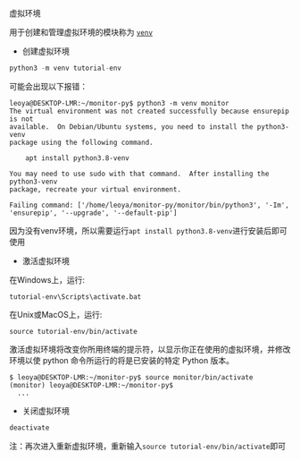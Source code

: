虚拟环境

用于创建和管理虚拟环境的模块称为 [`venv`](https://docs.python.org/zh-cn/3/library/venv.html#module-venv)

-   创建虚拟环境

```python
python3 -m venv tutorial-env
```

可能会出现以下报错：

```shell
leoya@DESKTOP-LMR:~/monitor-py$ python3 -m venv monitor
The virtual environment was not created successfully because ensurepip is not
available.  On Debian/Ubuntu systems, you need to install the python3-venv
package using the following command.

    apt install python3.8-venv

You may need to use sudo with that command.  After installing the python3-venv
package, recreate your virtual environment.

Failing command: ['/home/leoya/monitor-py/monitor/bin/python3', '-Im', 'ensurepip', '--upgrade', '--default-pip']
```

因为没有venv环境，所以需要运行`apt install python3.8-venv`进行安装后即可使用

-   激活虚拟环境

在Windows上，运行:

```
tutorial-env\Scripts\activate.bat
```

在Unix或MacOS上，运行:

```
source tutorial-env/bin/activate
```
激活虚拟环境将改变你所用终端的提示符，以显示你正在使用的虚拟环境，并修改环境以使 python 命令所运行的将是已安装的特定 Python 版本。

```
$ leoya@DESKTOP-LMR:~/monitor-py$ source monitor/bin/activate
(monitor) leoya@DESKTOP-LMR:~/monitor-py$
  ...
```

-   关闭虚拟环境

```python
deactivate
```



注：再次进入重新虚拟环境，重新输入`source tutorial-env/bin/activate`即可